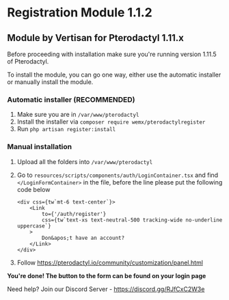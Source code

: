# Registration Module 1.1.2
## Module by Vertisan for Pterodactyl 1.11.x

Before proceeding with installation make sure you're running version 1.11.5 of Pterodactyl.

To install the module, you can go one way, either use the automatic installer or manually install the module.

### Automatic installer (RECOMMENDED)
1. Make sure you are in `/var/www/pterodactyl`
2. Install the installer via `composer require wemx/pterodactylregister`
3. Run `php artisan register:install`

### Manual installation
1. Upload all the folders into `/var/www/pterodactyl`
2. Go to `resources/scripts/components/auth/LoginContainer.tsx` and find `</LoginFormContainer>` in the file, before the line please put the following code below

    ```tsx
    <div css={tw`mt-6 text-center`}>
        <Link
            to={'/auth/register'}
            css={tw`text-xs text-neutral-500 tracking-wide no-underline uppercase`}
        >
            Don&apos;t have an account?
        </Link>
    </div>
    ```

3. Follow https://pterodactyl.io/community/customization/panel.html

**You're done! The button to the form can be found on your login page**

Need help? Join our Discord Server - https://discord.gg/RJfCxC2W3e
